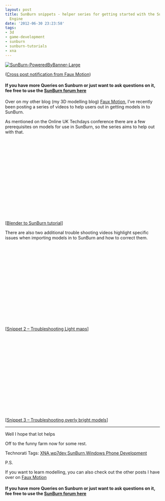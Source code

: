 ```yaml
---
layout: post
title: SunBurn snippets - helper series for getting started with the SunBurn Game
  Engine
date: '2012-06-30 23:23:58'
tags:
- 3d
- game-development
- sunburn
- sunburn-tutorials
- xna
---
```


[![SunBurn-PoweredByBanner-Large](http://xna-uk.net/cfs-file.ashx/__key/CommunityServer.Blogs.Components.WeblogFiles/darkgenesis.metablogapi/0820.SunBurn_2D00_PoweredByBanner_2D00_Large_5F00_thumb_5F00_071BFB44.png "SunBurn-PoweredByBanner-Large")](http://xna-uk.net/cfs-file.ashx/__key/CommunityServer.Blogs.Components.WeblogFiles/darkgenesis.metablogapi/5488.SunBurn_2D00_PoweredByBanner_2D00_Large_5F00_50221D0A.png)

([Cross post notification from Faux Motion](http://faux-motion.blogspot.com/))

#### If you have more Queries on Sunburn or just want to ask questions on it, fee free to use the [SunBurn forum here](http://darkgenesis.zenithmoon.com/forums/forum/sunburn/ "SunBurn blog post forum on Dark Genesis")

Over on my other blog (my 3D modelling blog) [Faux Motion](http://faux-motion.blogspot.com/), I’ve recently been posting a series of videos to help users out in getting models in to SunBurn.

As mentioned on the Online UK Techdays conference there are a few prerequisites on models for use in SunBurn, so the series aims to help out with that.

<object width="448" height="252" classid="clsid:d27cdb6e-ae6d-11cf-96b8-444553540000" codebase="http://download.macromedia.com/pub/shockwave/cabs/flash/swflash.cab#version=6,0,40,0"><param name="src" value="http://www.youtube.com/v/DLoqR-19c90?hl=en&amp;hd=1">
<embed width="448" height="252" type="application/x-shockwave-flash" src="http://www.youtube.com/v/DLoqR-19c90?hl=en&amp;hd=1"></embed></object>

[[Blender to SunBurn tutorial](http://bit.ly/heck42)]

There are also two additional trouble shooting videos highlight specific issues when importing models in to SunBurn and how to correct them.

<object width="448" height="252" classid="clsid:d27cdb6e-ae6d-11cf-96b8-444553540000" codebase="http://download.macromedia.com/pub/shockwave/cabs/flash/swflash.cab#version=6,0,40,0"><param name="src" value="http://www.youtube.com/v/FhAzI2OPQpY?hl=en&amp;hd=1">
<embed width="448" height="252" type="application/x-shockwave-flash" src="http://www.youtube.com/v/FhAzI2OPQpY?hl=en&amp;hd=1"></embed></object>

[[Snippet 2 – Troubleshooting Light maps](http://bit.ly/hHxM5T)]

<object width="448" height="252" classid="clsid:d27cdb6e-ae6d-11cf-96b8-444553540000" codebase="http://download.macromedia.com/pub/shockwave/cabs/flash/swflash.cab#version=6,0,40,0"><param name="src" value="http://www.youtube.com/v/NRE9NFvYZVM?hl=en&amp;hd=1">
<embed width="448" height="252" type="application/x-shockwave-flash" src="http://www.youtube.com/v/NRE9NFvYZVM?hl=en&amp;hd=1"></embed></object>

[[Snippet 3 – Troubleshooting overly bright models](http://bit.ly/fO8YsK)]

* * *

Well I hope that lot helps

Off to the funny farm now for some rest.

Technorati Tags: [XNA](http://technorati.com/tags/XNA),[wp7dev](http://technorati.com/tags/wp7dev),[SunBurn](http://technorati.com/tags/SunBurn),[Windows Phone Development](http://technorati.com/tags/Windows+Phone+Development)

P.S.

If you want to learn modelling, you can also check out the other posts I have over on [Faux Motion](http://faux-motion.blogspot.com/)

#### If you have more Queries on Sunburn or just want to ask questions on it, fee free to use the [SunBurn forum here](http://darkgenesis.zenithmoon.com/forums/forum/sunburn/ "SunBurn blog post forum on Dark Genesis")

